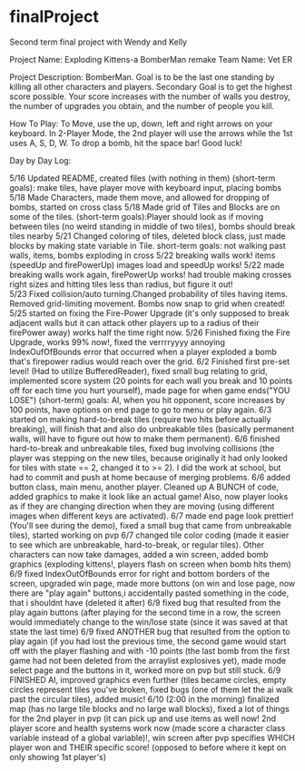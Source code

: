 # finalProject
Second term final project with Wendy and Kelly

Project Name: Exploding Kittens-a BomberMan remake
Team Name: Vet ER

Project Description: BomberMan. Goal is to be the last one standing by killing all other characters and players. Secondary Goal is to get the highest score possible. Your score increases with the number of walls you destroy, the number of upgrades you obtain, and the number of people you kill.

How To Play: To Move, use the up, down, left and right arrows on your keyboard. In 2-Player Mode, the 2nd player will use the arrows while the 1st uses A, S, D, W. To drop a bomb, hit the space bar! Good luck!

Day by Day Log:

5/16 Updated README, created files (with nothing in them) (short-term goals): make tiles, have player move with keyboard input, placing bombs
5/18 Made Characters, made them move, and allowed for dropping of bombs, started on cross class
5/18 Made grid of Tiles and Blocks are on some of the tiles. (short-term goals):Player should look as if moving between tiles (no weird standing in middle of two tiles), bombs should break tiles nearby
5/21 Changed coloring of tiles, deleted block class, just made blocks by making state variable in Tile. short-term goals: not walking past walls, items, bombs exploding in cross
5/22 breaking walls work! items (speedUp and firePowerUp) images load and speedUp works! 
5/22 made breaking walls work again, firePowerUp works! had trouble making crosses right sizes and hitting tiles less than radius, but figure it out!  
5/23 Fixed collision/auto turning.Changed probability of tiles having items. Removed grid-limiting movement. Bombs now snap to grid when created!
5/25 started on fixing the Fire-Power Upgrade (it's only supposed to break adjacent walls but it can attack other players up to a radius of their firePower away) works half the time right now.
5/26 Finished fixing the Fire Upgrade, works 99% now!, fixed the verrrryyyy annoying IndexOufOfBounds error that occurred when a player exploded a bomb that's firepower radius would reach over the grid. 
6/2 Finished first pre-set level! (Had to utilize BufferedReader), fixed small bug relating to grid, implemented score system (20 points for each wall you break and 10 points off for each time you hurt yourself), made page for when game ends("YOU LOSE") (short-term) goals: AI, when you hit opponent, score increases by 100 points, have options on end page to go to menu or play again.
6/3 started on making hard-to-break tiles (require two hits before actually breaking), will finish that and also do unbreakable tiles (basically permanent walls, will have to figure out how to make them permanent).
6/6 finished hard-to-break and unbreakable tiles, fixed bug involving collisions (the player was stepping on the new tiles, because originally it had only looked for tiles with state == 2, changed it to >= 2). I did the work at school, but had to commit and push at home because of merging problems.
6/6 added button class, main menu, another player. Cleaned up A BUNCH of code, added graphics to make it look like an actual game! Also, now player looks as if they are changing direction when they are moving (using different images when different keys are activated).
6/7 made end page look prettier! (You'll see during the demo), fixed a small bug that came from unbreakable tiles), started working on pvp
6/7 changed tile color coding (made it easier to see which are unbreakable, hard-to-break, or regular tiles). Other characters can now take damages, added a win screen, added bomb graphics (exploding kittens!, players flash on screen when bomb hits them)
6/9 fixed IndexOutOfBounds error for right and bottom borders of the screen, upgraded win page, made more buttons (on win and lose page, now there are "play again" buttons,i accidentally pasted something in the code, that i shouldnt have (deleted it after)
6/9 fixed bug that resulted from the play again buttons (after playing for the second time in a row, the screen would immediately change to the win/lose state (since it was saved at that state the last time)
6/9 fixed ANOTHER bug that resulted from the option to play again (if you had lost the previous time, the second game would start off with the player flashing and with -10 points (the last bomb from the first game had not been deleted from the arraylist explosives yet), made mode select page and the buttons in it, worked more on pvp but still stuck.
6/9 FINISHED AI, improved graphics even further (tiles became circles, empty circles represent tiles you've broken, fixed bugs (one of them let the ai walk past the circular tiles), added music!
6/10 (2:00 in the morning) finalized map (has no large tile blocks and no large wall blocks), fixed a lot of things for the 2nd player in pvp (it can pick up and use items as well now! 2nd player score and health systems work now (made score a character class variable instead of a global variable)!, win screen after pvp specifies WHICH player won and THEIR specific score! (opposed to before where it kept on only showing 1st player's)